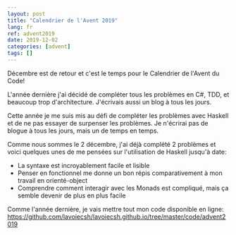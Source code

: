 ```yaml
---
layout: post
title: "Calendrier de l'Avent 2019"
lang: fr
ref: advent2019
date: 2019-12-02
categories: [advent]
tags: []
---
```

Décembre est de retour et c'est le temps pour le Calendrier de l'Avent du Code!

L'année dernière j'ai décidé de compléter tous les problèmes en C#, TDD, et beaucoup trop d'architecture. J'écrivais aussi un blog à tous les jours.

Cette année je me suis mis au défi de compléter les problèmes avec Haskell et de ne pas essayer de surpenser les problèmes. Je n'écrirai pas de blogue à tous les jours, mais un de temps en temps.

Comme nous sommes le 2 décembre, j'ai déjà complété 2 problèmes et voici quelques unes de me pensées sur l'utilisation de Haskell jusqu'à date:
- La syntaxe est incroyablement facile et lisible
- Penser en fonctionnel me donne un bon répis comparativement à mon travail en orienté-object
- Comprendre comment interagir avec les Monads est compliqué, mais ça semble devenir de plus en plus facile

Comme l'année dernière, je vais mettre tout mon code disponible en ligne: https://github.com/lavoiecsh/lavoiecsh.github.io/tree/master/code/advent2019
